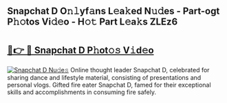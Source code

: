 ## Snapchat D O𝚗𝚕yf𝚊ns L𝚎a𝚔ed N𝚞𝚍es - Part-ogt P𝚑𝚘tos Vi𝚍𝚎o - H𝚘𝚝 Part L𝚎a𝚔s ZLEz6

# <h2><a href="http://kfdj68.oniu.top/?m=Snapchat+D">🔗👉 🔴 Snapchat D P𝚑ot𝚘𝚜 V𝚒d𝚎o</a></h2>

[![Snapchat D Nu𝚍e𝚜](https://i.imgur.com/0qMVB7G.gif)](http://kfdj68.oniu.top/?m=Snapchat+D)
Online thought leader Snapchat D, celebrated for sharing dance and lifestyle material, consisting of presentations and personal vlogs. Gifted fire eater Snapchat D, famed for their exceptional skills and accomplishments in consuming fire safely.  
